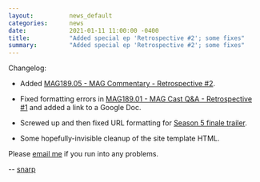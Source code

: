 ```yaml
---
layout:          news_default
categories:      news
date:            2021-01-11 11:00:00 -0400
title:           "Added special ep 'Retrospective #2'; some fixes"
summary:         "Added special ep 'Retrospective #2'; some fixes"
---
```


Changelog:

* Added [MAG189.05 - MAG Commentary - Retrospective #2]({{site.baseurl}}/special/18905-commentary-retrospective-2.html).

* Fixed formatting errors in [MAG189.01 - MAG Cast Q&A - Retrospective #1]({{site.baseurl}}/special/18901-magcastq-a-retrospective-1.html) and added a link to a Google Doc.

* Screwed up and then fixed URL formatting for [Season 5 finale trailer]({{site.baseurl}}/trailer/tma/18906.html).

* Some hopefully-invisible cleanup of the site template HTML.

Please [email me](mailto:snarp@snarp.work) if you run into any problems.

-- [snarp](http://snarp.tumblr.com/)